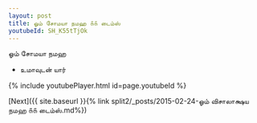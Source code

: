 ```yaml
---
layout: post
title: ஓம் சோமயா நமஹ ௧௧ டைம்ஸ்
youtubeId: SH_K55tTjOk
---
```

 
 
 ஓம் சோமயா நமஹ  
 
 -  உமாவுடன் யார் 
 
  
 
  
 
 
 
 
 
 


{% include youtubePlayer.html id=page.youtubeId %}
 
[Next]({{ site.baseurl }}{% link  split2/_posts/2015-02-24-ஓம் விசாலாக்ஷய நமஹ ௧௧ டைம்ஸ்.md%})
 
